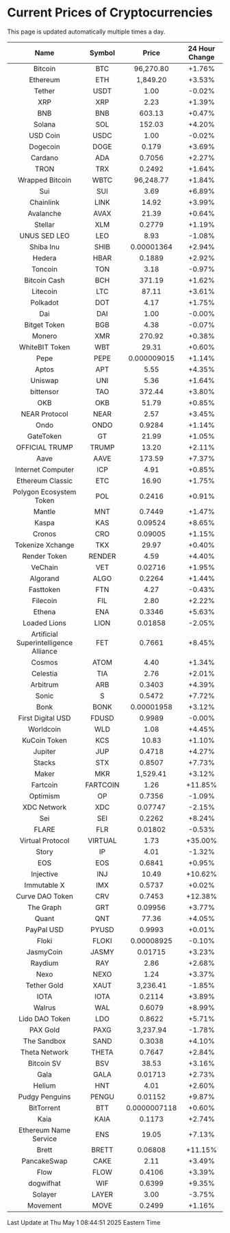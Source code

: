 # Current Prices of Cryptocurrencies
This page is updated automatically multiple times a day.

| Name | Symbol | Price | 24 Hour Change |
| :---: |:---:| :---: | :---: |
| Bitcoin | BTC | 96,270.80 | +1.76% |
| Ethereum | ETH | 1,849.20 | +3.53% |
| Tether | USDT | 1.00 | -0.02% |
| XRP | XRP | 2.23 | +1.39% |
| BNB | BNB | 603.13 | +0.47% |
| Solana | SOL | 152.03 | +4.20% |
| USD Coin | USDC | 1.00 | -0.02% |
| Dogecoin | DOGE | 0.179 | +3.69% |
| Cardano | ADA | 0.7056 | +2.27% |
| TRON | TRX | 0.2492 | +1.64% |
| Wrapped Bitcoin | WBTC | 96,248.77 | +1.84% |
| Sui | SUI | 3.69 | +6.89% |
| Chainlink | LINK | 14.92 | +3.99% |
| Avalanche | AVAX | 21.39 | +0.64% |
| Stellar | XLM | 0.2779 | +1.19% |
| UNUS SED LEO | LEO | 8.93 | -1.08% |
| Shiba Inu | SHIB | 0.00001364 | +2.94% |
| Hedera | HBAR | 0.1889 | +2.92% |
| Toncoin | TON | 3.18 | -0.97% |
| Bitcoin Cash | BCH | 371.19 | +1.62% |
| Litecoin | LTC | 87.11 | +3.61% |
| Polkadot | DOT | 4.17 | +1.75% |
| Dai | DAI | 1.00 | -0.00% |
| Bitget Token | BGB | 4.38 | -0.07% |
| Monero | XMR | 270.92 | +0.38% |
| WhiteBIT Token | WBT | 29.31 | +0.60% |
| Pepe | PEPE | 0.000009015 | +1.14% |
| Aptos | APT | 5.55 | +4.35% |
| Uniswap | UNI | 5.36 | +1.64% |
| bittensor | TAO | 372.44 | +3.80% |
| OKB | OKB | 51.79 | +0.85% |
| NEAR Protocol | NEAR | 2.57 | +3.45% |
| Ondo | ONDO | 0.9284 | +1.14% |
| GateToken | GT | 21.99 | +1.05% |
| OFFICIAL TRUMP | TRUMP | 13.20 | +2.11% |
| Aave | AAVE | 173.59 | +7.37% |
| Internet Computer | ICP | 4.91 | +0.85% |
| Ethereum Classic | ETC | 16.90 | +1.75% |
| Polygon Ecosystem Token | POL | 0.2416 | +0.91% |
| Mantle | MNT | 0.7449 | +1.47% |
| Kaspa | KAS | 0.09524 | +8.65% |
| Cronos | CRO | 0.09005 | +1.15% |
| Tokenize Xchange | TKX | 29.97 | +0.40% |
| Render Token | RENDER | 4.59 | +4.40% |
| VeChain | VET | 0.02716 | +1.95% |
| Algorand | ALGO | 0.2264 | +1.44% |
| Fasttoken | FTN | 4.27 | -0.43% |
| Filecoin | FIL | 2.80 | +2.22% |
| Ethena | ENA | 0.3346 | +5.63% |
| Loaded Lions | LION | 0.01858 | -2.05% |
| Artificial Superintelligence Alliance | FET | 0.7661 | +8.45% |
| Cosmos | ATOM | 4.40 | +1.34% |
| Celestia | TIA | 2.76 | +2.01% |
| Arbitrum | ARB | 0.3403 | +4.39% |
| Sonic | S | 0.5472 | +7.72% |
| Bonk | BONK | 0.00001958 | +3.12% |
| First Digital USD | FDUSD | 0.9989 | -0.00% |
| Worldcoin | WLD | 1.08 | +4.45% |
| KuCoin Token | KCS | 10.83 | +1.10% |
| Jupiter | JUP | 0.4718 | +4.27% |
| Stacks | STX | 0.8507 | +7.73% |
| Maker | MKR | 1,529.41 | +3.12% |
| Fartcoin | FARTCOIN | 1.26 | +11.85% |
| Optimism | OP | 0.7356 | -1.09% |
| XDC Network | XDC | 0.07747 | -2.15% |
| Sei | SEI | 0.2262 | +8.24% |
| FLARE | FLR | 0.01802 | -0.53% |
| Virtual Protocol | VIRTUAL | 1.73 | +35.00% |
| Story | IP | 4.01 | -1.32% |
| EOS | EOS | 0.6841 | +0.95% |
| Injective | INJ | 10.49 | +10.62% |
| Immutable X | IMX | 0.5737 | +0.02% |
| Curve DAO Token | CRV | 0.7453 | +12.38% |
| The Graph | GRT | 0.09956 | +3.77% |
| Quant | QNT | 77.36 | +4.05% |
| PayPal USD | PYUSD | 0.9993 | +0.01% |
| Floki | FLOKI | 0.00008925 | -0.10% |
| JasmyCoin | JASMY | 0.01715 | +3.23% |
| Raydium | RAY | 2.86 | +2.68% |
| Nexo | NEXO | 1.24 | +3.37% |
| Tether Gold | XAUT | 3,236.41 | -1.85% |
| IOTA | IOTA | 0.2114 | +3.89% |
| Walrus | WAL | 0.6079 | +8.99% |
| Lido DAO Token | LDO | 0.8622 | +5.71% |
| PAX Gold | PAXG | 3,237.94 | -1.78% |
| The Sandbox | SAND | 0.3038 | +4.10% |
| Theta Network | THETA | 0.7647 | +2.84% |
| Bitcoin SV | BSV | 38.53 | +3.16% |
| Gala | GALA | 0.01713 | +2.73% |
| Helium | HNT | 4.01 | +2.60% |
| Pudgy Penguins | PENGU | 0.01152 | +9.87% |
| BitTorrent | BTT | 0.0000007118 | +0.60% |
| Kaia | KAIA | 0.1173 | +2.74% |
| Ethereum Name Service | ENS | 19.05 | +7.13% |
| Brett | BRETT | 0.06808 | +11.15% |
| PancakeSwap | CAKE | 2.11 | +3.49% |
| Flow | FLOW | 0.4106 | +3.39% |
| dogwifhat | WIF | 0.6399 | +9.35% |
| Solayer | LAYER | 3.00 | -3.75% |
| Movement | MOVE | 0.2499 | +1.16% |

Last Update at Thu May  1 08:44:51 2025 Eastern Time
